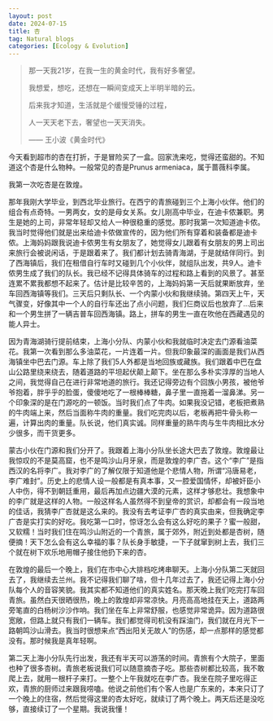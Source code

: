 ```yaml
---
layout: post
date: 2024-07-15
title: 杏
tag: Natural blogs
categories: [Ecology & Evolution]
---
```


>那一天我21岁，在我一生的黄金时代，我有好多奢望。
>
>我想爱，想吃，还想在一瞬间变成天上半明半暗的云。
>
>后来我才知道，生活就是个缓慢受锤的过程，
>
>人一天天老下去，奢望也一天天消失。
>
>—— 王小波《黄金时代》

<!--more-->

<p></p>
<div></div>
<p></p>

今天看到超市的杏在打折，于是冒险买了一盒。回家洗来吃，觉得还蛮甜的。不知道这个杏是什么物种。一般常见的杏是Prunus armeniaca，属于蔷薇科李属。

我第一次吃杏是在敦煌。

那年我刚大学毕业，到西北毕业旅行。在西宁的青旅碰到三个上海小伙伴。他们的组合有点奇特。一男两女，女的是母女关系。女儿刚高中毕业，在迪卡侬兼职。男生是她的上司，非常年轻却又给人一种很稳重的感觉。那时我第一次知道迪卡侬。我当时觉得他们就是出来给迪卡侬做宣传的，因为他们所有穿着和装备都是迪卡侬。上海妈妈跟我说迪卡侬男生有女朋友了，她觉得女儿跟着有女朋友的男上司出来旅行会被说闲话，于是跟着来了。我们都计划去骑青海湖，于是就结伴同行。到了西海镇后，我们在租借自行车时又碰到几个小伙伴，就组队出发，共9人。迪卡侬男生成了我们的队长。我已经不记得具体骑车的过程和路上看到的风景了。甚至连累不累我都想不起来了。估计是比较辛苦的，上海妈妈第一天后就果断放弃，坐车回西海镇等我们。三天后只剩队长、一个内蒙小伙和我继续骑。第四天上午，天气骤变，好像其中一个人的自行车还出了点小问题，我们仨商议后也放弃了…后来和一个男生拼了一辆吉普车回西海镇。路上，拼车的男生一直在吹他在西藏遇见的能人异士。

因为青海湖骑行提前结束，上海小分队、内蒙小伙和我就临时决定去门源看油菜花。我第一次看到那么多油菜花，一片连着一片。但我印象最深的画面是我们从西海镇坐中巴去门源。车上除了我们5人外都是当地回族或藏族。我们跟着中巴在盘山公路里绕来绕去，随着道路的平坦起伏颠上颠下。坐在那么多朴实淳厚的当地人之间，我觉得自己在进行非常地道的旅行。我还记得旁边有个回族小男孩，被他爷爷抱着，胖乎乎的脸蛋，傻傻地吃了一根棒棒糖，鼻子里一直拖着一溜鼻涕。另一个印象深的是在门源吃的一顿饭。当时我们点了牛肉。如果我没记错，老板把煮熟的牛肉端上来，然后当面称牛肉的重量。我们吃完肉以后，老板再把牛骨头称一遍，计算出肉的重量。队长说，他们真实诚。同样重量的熟牛肉与生牛肉相比水分少很多，而干货更多。

蒙古小伙在门源和我们分开了。我跟着上海小分队坐长途大巴去了敦煌。敦煌最让我惊叹的不是莫高窟，也不是鸣沙山月牙泉，而是敦煌的李广杏。这个“李广”是指西汉的名将李广。我对李广的了解仅限于知道他是个悲情人物，所谓“冯唐易老，李广难封”。历史上的悲情人设一般都是有真本事，又一腔爱国情怀，却被奸臣小人中伤，得不到朝廷重用，最后再加点边疆大漠的元素，这样才够悲壮。我想象中的李广就是这样的人物。一般这样名人虽然得不到皇帝的赏识，却都会有一段当地的佳话，我猜李广杏就是这么来的。我没有去考证李广杏的真实由来，但我确定李广杏是实打实的好吃。我吃第一口时，惊讶怎么会有这么好吃的果子？蜜一般甜，又软糯！当时我们住在鸣沙山附近的一个青旅，属于郊外，附近到处都是杏树，随便摘！天下怎么会有这么幸福的事？队长身手敏捷，一下子就窜到树上去，我们三个就在树下欢乐地用帽子接住他扔下来的杏。

在敦煌的最后一个晚上，我们在市中心大排档吃烤串聊天。上海小分队第二天就回去了，我继续去兰州。我不记得我们聊了啥，但十几年过去了，我还记得上海小分队每个人的音容笑貌。我其实都不知道他们的真实姓名。那天晚上我们吃完打车回青旅。虽然白天很晒很热，晚上的敦煌却非常凉快。月亮高高地挂在天上，道路两旁笔直的白杨树沙沙作响。我们坐在车上非常舒服，也感觉非常诡异。因为道路很宽敞，但路上就只有我们一辆车。我们都觉得司机没有踩油门，我们就在月光下一路朝鸣沙山滑去。我当时很想来点“西出阳关无故人”的伤感，却一点那样的感觉都没有。那时候我是真年轻啊。

第二天上海小分队先行出发，我还有半天可以游荡的时间。青旅有个大院子，里面也种了很多杏树。青旅老板说我们可以随意摘杏子吃。那些杏树都比较高，我不敢爬上去，就用一根杆子来打。一整个上午我就吃在李广杏。我坐在院子里吃得正欢，青旅的厨师过来跟我唠嗑。他说之前他们有个客人也是广东来的，本来只订了一个晚上的住宿，然后觉得这里的杏太好吃，就续订了两个晚上。两天后还是没吃够，直接续订了一个星期。我说我懂！